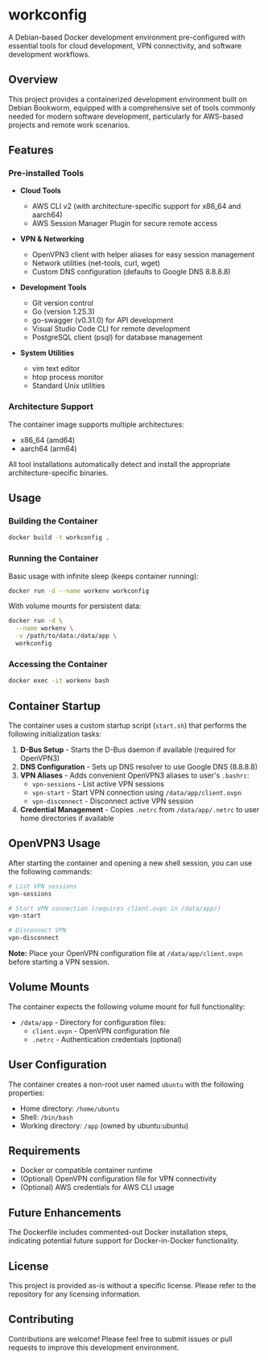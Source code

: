# workconfig

A Debian-based Docker development environment pre-configured with essential tools for cloud development, VPN connectivity, and software development workflows.

## Overview

This project provides a containerized development environment built on Debian Bookworm, equipped with a comprehensive set of tools commonly needed for modern software development, particularly for AWS-based projects and remote work scenarios.

## Features

### Pre-installed Tools

- **Cloud Tools**
  - AWS CLI v2 (with architecture-specific support for x86_64 and aarch64)
  - AWS Session Manager Plugin for secure remote access

- **VPN & Networking**
  - OpenVPN3 client with helper aliases for easy session management
  - Network utilities (net-tools, curl, wget)
  - Custom DNS configuration (defaults to Google DNS 8.8.8.8)

- **Development Tools**
  - Git version control
  - Go (version 1.25.3)
  - go-swagger (v0.31.0) for API development
  - Visual Studio Code CLI for remote development
  - PostgreSQL client (psql) for database management

- **System Utilities**
  - vim text editor
  - htop process monitor
  - Standard Unix utilities

### Architecture Support

The container image supports multiple architectures:
- x86_64 (amd64)
- aarch64 (arm64)

All tool installations automatically detect and install the appropriate architecture-specific binaries.

## Usage

### Building the Container

```bash
docker build -t workconfig .
```

### Running the Container

Basic usage with infinite sleep (keeps container running):

```bash
docker run -d --name workenv workconfig
```

With volume mounts for persistent data:

```bash
docker run -d \
  --name workenv \
  -v /path/to/data:/data/app \
  workconfig
```

### Accessing the Container

```bash
docker exec -it workenv bash
```

## Container Startup

The container uses a custom startup script (`start.sh`) that performs the following initialization tasks:

1. **D-Bus Setup** - Starts the D-Bus daemon if available (required for OpenVPN3)
2. **DNS Configuration** - Sets up DNS resolver to use Google DNS (8.8.8.8)
3. **VPN Aliases** - Adds convenient OpenVPN3 aliases to user's `.bashrc`:
   - `vpn-sessions` - List active VPN sessions
   - `vpn-start` - Start VPN connection using `/data/app/client.ovpn`
   - `vpn-disconnect` - Disconnect active VPN session
4. **Credential Management** - Copies `.netrc` from `/data/app/.netrc` to user home directories if available

## OpenVPN3 Usage

After starting the container and opening a new shell session, you can use the following commands:

```bash
# List VPN sessions
vpn-sessions

# Start VPN connection (requires client.ovpn in /data/app/)
vpn-start

# Disconnect VPN
vpn-disconnect
```

**Note:** Place your OpenVPN configuration file at `/data/app/client.ovpn` before starting a VPN session.

## Volume Mounts

The container expects the following volume mount for full functionality:

- `/data/app` - Directory for configuration files:
  - `client.ovpn` - OpenVPN configuration file
  - `.netrc` - Authentication credentials (optional)

## User Configuration

The container creates a non-root user named `ubuntu` with the following properties:
- Home directory: `/home/ubuntu`
- Shell: `/bin/bash`
- Working directory: `/app` (owned by ubuntu:ubuntu)

## Requirements

- Docker or compatible container runtime
- (Optional) OpenVPN configuration file for VPN connectivity
- (Optional) AWS credentials for AWS CLI usage

## Future Enhancements

The Dockerfile includes commented-out Docker installation steps, indicating potential future support for Docker-in-Docker functionality.

## License

This project is provided as-is without a specific license. Please refer to the repository for any licensing information.

## Contributing

Contributions are welcome! Please feel free to submit issues or pull requests to improve this development environment.
